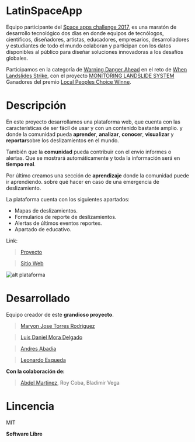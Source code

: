 # LatinSpaceApp
Equipo participante del [Space apps challenge 2017](https://2017.spaceappschallenge.org/),
es una maratón de desarrollo tecnológico dos días en donde equipos de tecnólogos, científicos,
diseñadores, artistas, educadores, empresarios, desarrolladores y estudiantes de todo el mundo colaboran 
y participan con los datos disponibles al público para diseñar soluciones innovadoras a los desafíos globales. 

Participamos en la categoría de [Warning Danger Ahead](https://2017.spaceappschallenge.org/challenges/warning-danger-ahead) 
en el reto de [When Landslides Strike](https://2017.spaceappschallenge.org/challenges/warning-danger-ahead/when-landslides-strike/details), 
con el proyecto [MONITORING LANDSLIDE SYSTEM](https://2017.spaceappschallenge.org/challenges/warning-danger-ahead/when-landslides-strike/teams/latinspaceapp/project)
Ganadores del premio [Local Peoples Choice Winne](https://2017.spaceappschallenge.org/locations/panama-city/).

# Descripción

En este proyecto desarrollamos una plataforma web, que cuenta con las características de ser fácil de usar y con un contenido bastante amplio. y donde la comunidad pueda **aprender**, **analizar**, **conocer**, **visualizar** y **reportar**sobre los deslizamientos en el mundo.

También que la **comunidad** pueda contribuir con el envío informes o alertas. Que se mostrará automáticamente y toda la información será en **tiempo real**. 

Por último creamos una sección de **aprendizaje** donde la comunidad puede ir aprendiendo. sobre qué hacer en caso de una emergencia de deslizamiento.

La plataforma cuenta con los siguientes apartados:
 - Mapas de deslizamientos.
 - Formularios de reporte de deslizamientos.
 - Alertas de últimos eventos reportes.
 - Apartado de educativo.

Link:
> [Proyecto](https://2017.spaceappschallenge.org/challenges/warning-danger-ahead/when-landslides-strike/teams/latinspaceapp/project)

> [Sitio Web](http://latinspace.ml/)

![alt plataforma](https://api-2017.spaceappschallenge.org/team-photos/DsjWITOgmdRdttO8pKWWaV7O2Lc=/4452/width-800/)

# Desarrollado
Equipo creador de este **grandioso proyecto**.
> [Maryon Jose Torres Rodriguez](https://github.com/maryito) 

> [Luis Daniel Mora Delgado](https://github.com/luismora2297)

> [Andres Abadia](https://github.com/andrew962)

> [Leonardo Esqueda](https://github.com/ShaoranD3)

**Con la colaboración de:**
> [Abdel Martinez](https://github.com/ampotty), Roy Coba, Bladimir Vega


# Lincencia
MIT

**Software Libre**